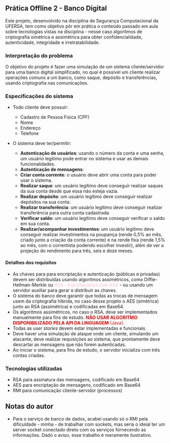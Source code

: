 ## Prática Offline 2 - Banco Digital

Este projeto, desenvolvido na disciplina de Segurança Computacional da UFERSA, tem como objetivo pôr em prática o conteúdo passado em aula sobre tecnologias vistas na disciplina - nesse caso algoritmos de criptografia simétrica e assimétrica para obter confidencialidade, autenticidade, integridade e irretratabilidade.


### Interpretação do problema

O objetivo do projeto é fazer uma simulação de um sistema cliente/servidor para uma banco digital simplificado, no qual é possível um cliente realizar operações comuns a um banco, como saque, depósito e transferências, usando criptografia nas comunicações.

### Especificações do sistema

- Todo cliente deve possuir:
    - Cadastro de Pessoa Física (CPF)
    - Nome
    - Endereço
    - Telefone

- O sistema deve ter/permitir:

    - **Autenticação de usuários**: usando o número da conta e uma senha, um usuário legítimo pode entrar no sistema e usar as demais funcionalidades.
    - **Autenticação de mensagens**:
    - **Criar conta corrente**: o usuário deve abrir uma conta para poder usar o sistema.
    - **Realizar saque**: um usuário legítimo deve conseguir realizar saques da sua conta desde que essa não esteja vazia.
    - **Realizar depósito**: um usuário legítimo deve conseguir realizar depósitos na sua conta.
    - **Realizar transferência**: um usuário legítimo deve conseguir realizar transferência para outra conta cadastrada
    - **Verificar saldo**: um usuário legítimo deve conseguir verificar o saldo em sua conta.
    - **Realizar/acompanhar investimentos**: um usuário legítimo deve conseguir realizar investimentos na poupança (rende 0,5% ao mês, criado junto a criação da conta corrente) e na rende fixa (rende 1,5% ao mês, com o correntista podendo escolher investir), além de ver a projeção do rendimento para três, seis e doze meses.

#### Detalhes dos requisitos
- As chaves para para encriptação e autenticação (públicas e privadas) devem ser distribuídas usando algoritmos assimétricos, como Diffie-Hellman-Merkle ou <span style="color:pink">RSA - trabalharemos com RSA </span> - ou usando um servidor auxiliar para gerar e distribuir as chaves.
- O sistema do banco deve garantir que todas as trocas de mensagem usem da criptografia híbrida, no caso desse projeto o AES (simétrica) junto ao RSA (assimétrica) e codificadas em Base64.
- Os algoritmos assimétricos, no caso o RSA, deve ser implementados manualmente para fins de estudo. <span style="color:red">**NÃO USAR ALGORITMO DISPONIBILIZADO PELA API DA LINGUAGEM** (Java)<span>.
- Todas as *user stories* devem estar implementadas e funcionais.
- Deve haver uma simulação de ataque onde um cliente, simulando um atacante, deve realizar requisições ao sistema, que prontamente deve descartar as mensagens que não forem autenticadas.
- Ao iniciar o sistema, para fins de estudo, o servidor inicializa com três contas criadas.

### Tecnologias utilizadas
- RSA para assinatura das mensagens, codificado em Base64
- AES para encriptação de mensagens, codificado em Base64
- RMI para comunicação cliente-servidor (processos)

## Notas do autor

- Para o serviço de banco de dados, acabei usando só o RMI pela dificuldade - minha - de trabalhar com sockets, mas seria o ideial ter um server socket conectado direto com os serviços fornecendo as informações. Dado o aviso, esse trabalho é meramente ilustrativo.